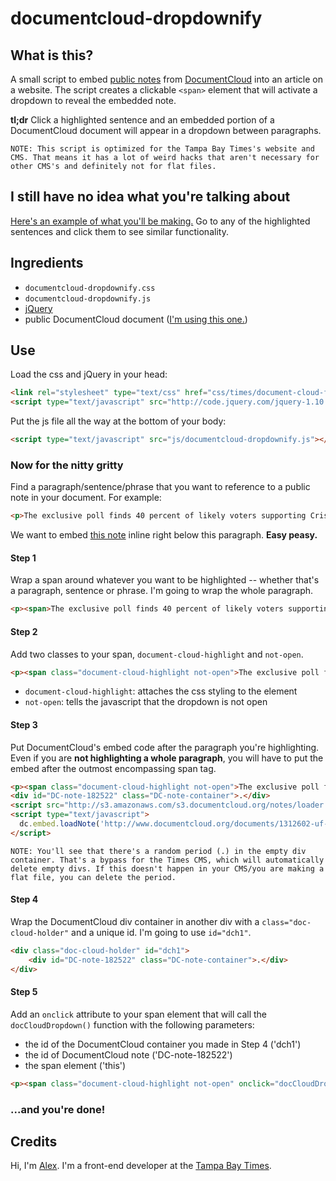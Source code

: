 # documentcloud-dropdownify
## What is this?
A small script to embed [public notes](http://www.documentcloud.org/help/notes) from [DocumentCloud](http://www.documentcloud.org) into an article on a website. The script creates a clickable `<span>` element that will activate a dropdown to reveal the embedded note.

**tl;dr** Click a highlighted sentence and an embedded portion of a DocumentCloud document will appear in a dropdown between paragraphs.

`NOTE: This script is optimized for the Tampa Bay Times's website and CMS. That means it has a lot of weird hacks that aren't necessary for other CMS's and definitely not for flat files.`

## I still have no idea what you're talking about
[Here's an example of what you'll be making.](http://www.washingtonpost.com/sf/investigative/2014/10/11/cash-seizures-fuel-police-spending/) Go to any of the highlighted sentences and click them to see similar functionality.

## Ingredients
- `documentcloud-dropdownify.css`
- `documentcloud-dropdownify.js`
- [jQuery](http://jquery.com/)
- public DocumentCloud document ([I'm using this one.](http://tampabay.com/tbprojects/dcloud/dcloud-template.html?doc=1312602-uf-poll-results-10-13-14))

## Use
Load the css and jQuery in your head:
```html
<link rel="stylesheet" type="text/css" href="css/times/document-cloud-for-times.css">
<script type="text/javascript" src="http://code.jquery.com/jquery-1.10.2.min.js"></script>
```
Put the js file all the way at the bottom of your body:
```html
<script type="text/javascript" src="js/documentcloud-dropdownify.js"></script>
```

### Now for the nitty gritty
Find a paragraph/sentence/phrase that you want to reference to a public note in your document. For example:
```html
<p>The exclusive poll finds 40 percent of likely voters supporting Crist, 40 percent backing Scott, and 6 percent for Libertarian nominee Adrian Wyllie.</p>
```
We want to embed [this note](http://tampabay.com/tbprojects/dcloud/dcloud-template.html?doc=1312602-uf-poll-results-10-13-14#document/p4/a182522) inline right below this paragraph. **Easy peasy.**

#### Step 1
Wrap a span around whatever you want to be highlighted -- whether that's a paragraph, sentence or phrase. I'm going to wrap the whole paragraph.

```html
<p><span>The exclusive poll finds 40 percent of likely voters supporting Crist, 40 percent backing Scott, and 6 percent for Libertarian nominee Adrian Wyllie.</span></p>
```

#### Step 2
Add two classes to your span, `document-cloud-highlight` and `not-open`.
```html
<p><span class="document-cloud-highlight not-open">The exclusive poll finds 40 percent of likely voters supporting Crist, 40 percent backing Scott, and 6 percent for Libertarian nominee Adrian Wyllie.</span></p>
```

- `document-cloud-highlight`: attaches the css styling to the element
- `not-open`: tells the javascript that the dropdown is not open

#### Step 3
Put DocumentCloud's embed code after the paragraph you're highlighting. Even if you are **not highlighting a whole paragraph**, you will have to put the embed after the outmost encompassing span tag.
```html
<p><span class="document-cloud-highlight not-open">The exclusive poll finds 40 percent of likely voters supporting Crist, 40 percent backing Scott, and 6 percent for Libertarian nominee Adrian Wyllie.</span></p>
<div id="DC-note-182522" class="DC-note-container">.</div>
<script src="http://s3.amazonaws.com/s3.documentcloud.org/notes/loader.js"></script>
<script type="text/javascript">
  dc.embed.loadNote('http://www.documentcloud.org/documents/1312602-uf-poll-results-10-13-14/annotations/182522.js');
</script>
```
`NOTE: You'll see that there's a random period (.) in the empty div container. That's a bypass for the Times CMS, which will automatically delete empty divs. If this doesn't happen in your CMS/you are making a flat file, you can delete the period.`

#### Step 4
Wrap the DocumentCloud div container in another div with a `class="doc-cloud-holder"` and a unique id. I'm going to use `id="dch1"`.

```html
<div class="doc-cloud-holder" id="dch1">
    <div id="DC-note-182522" class="DC-note-container">.</div>
</div>
```

#### Step 5
Add an `onclick` attribute to your span element that will call the `docCloudDropdown()` function with the following parameters:
- the id of the DocumentCloud container you made in Step 4 ('dch1')
- the id of DocumentCloud note ('DC-note-182522')
- the span element ('this')

```html
<p><span class="document-cloud-highlight not-open" onclick="docCloudDropdown('dch1','DC-note-182522',this);">The exclusive poll finds 40 percent of likely voters supporting Crist, 40 percent backing Scott, and 6 percent for Libertarian nominee Adrian Wyllie.</span></p>
```

### ...and you're done!

## Credits
Hi, I'm [Alex](http://www.alexisnsanchez.com). I'm a front-end developer at the [Tampa Bay Times](http://www.tampabay.com).